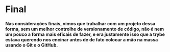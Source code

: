 # Final

#### Nas considerações finais, vimos que trabalhar com um projeto dessa forma, sem um melhor controlhe de versionamento de código, não é nem um pouco a forma mais eficais de fazer, e era justamente isso que a trybe estava querendo nos encinar antes de de fato colocar a mão na massa usando o Git e o GitHub.

